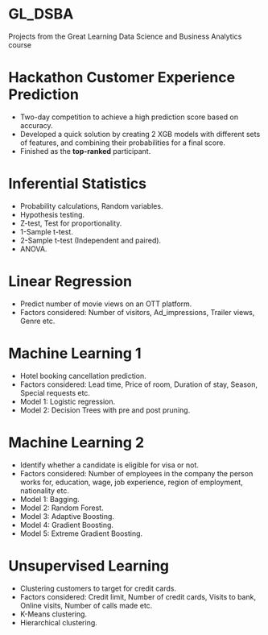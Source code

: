 # GL_DSBA
Projects from the Great Learning Data Science and Business Analytics course

# Hackathon Customer Experience Prediction
* Two-day competition to achieve a high prediction score based on accuracy.
* Developed a quick solution by creating 2 XGB models with different sets of features, and combining their probabilities for a final score.
* Finished as the **top-ranked** participant.

# Inferential Statistics
* Probability calculations, Random variables.
* Hypothesis testing.
* Z-test, Test for proportionality.
* 1-Sample t-test.
* 2-Sample t-test (Independent and paired).
* ANOVA.

# Linear Regression
* Predict number of movie views on an OTT platform.
* Factors considered: Number of visitors, Ad_impressions, Trailer views, Genre etc.
  
# Machine Learning 1
* Hotel booking cancellation prediction.
* Factors considered: Lead time, Price of room, Duration of stay, Season, Special requests etc. 
* Model 1: Logistic regression.
* Model 2: Decision Trees with pre and post pruning.

# Machine Learning 2
* Identify whether a candidate is eligible for visa or not.
* Factors considered: Number of employees in the company the person works for, education, wage, job experience, region of employment, nationality etc.
* Model 1: Bagging.
* Model 2: Random Forest.
* Model 3: Adaptive Boosting.
* Model 4: Gradient Boosting.
* Model 5: Extreme Gradient Boosting.

# Unsupervised Learning
* Clustering customers to target for credit cards.
* Factors considered: Credit limit, Number of credit cards, Visits to bank, Online visits, Number of calls made etc.
* K-Means clustering.
* Hierarchical clustering.
